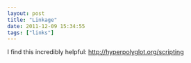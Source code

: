 ```yaml
---
layout: post
title: "Linkage"
date: 2011-12-09 15:34:55
tags: ["links"]
---
```


I find this incredibly helpful:
<http://hyperpolyglot.org/scripting>
